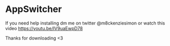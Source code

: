 # AppSwitcher
If you need help installing dm me on twitter @m8ckenziesimon or watch this video https://youtu.be/IV9uaEwpD78

Thanks for downloading <3
